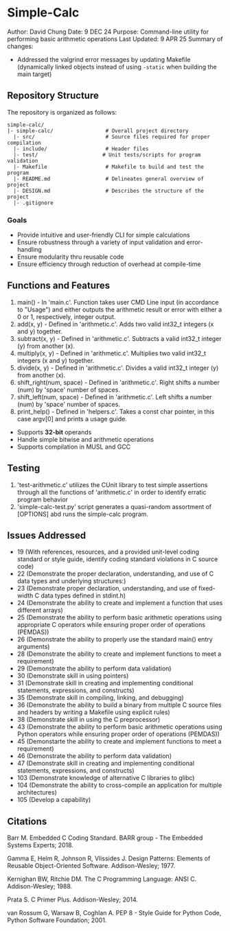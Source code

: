 # Simple-Calc

Author: David Chung
Date: 9 DEC 24
Purpose: Command-line utility for performing basic arithmetic operations
Last Updated: 9 APR 25
Summary of changes:
- Addressed the valgrind error messages by updating Makefile (dynamically linked objects instead of using `-static` when building the main target) 

## Repository Structure

The repository is organized as follows:

```
simple-calc/
|- simple-calc/                 # Overall project directory
  |- src/                       # Source files required for proper compilation
  |- include/                   # Header files
  |- test/                     # Unit tests/scripts for program validation
  |- Makefile                   # Makefile to build and test the program
  |- README.md                  # Delineates general overview of project
  |- DESIGN.md                  # Describes the structure of the project
  |- .gitignore
```

### Goals
- Provide intuitive and user-friendly CLI for simple calculations
- Ensure robustness through a variety of input validation and error-handling
- Ensure modularity thru reusable code
- Ensure efficiency through reduction of overhead at compile-time

## Functions and Features
1. main() - In 'main.c'. Function takes user CMD Line input (in accordance to "Usage") and either outputs the arithmetic result or error with either a 0 or 1, respectively, integer output.
2. add(x, y) - Defined in 'arithmetic.c'. Adds two valid int32_t integers (x and y) together.
3. subtract(x, y) - Defined in 'arithmetic.c'. Subtracts a valid int32_t integer (y) from another (x).  
4. multiply(x, y) - Defined in 'arithmetic.c'. Multiplies two valid int32_t integers (x and y) together.
5. divide(x, y) - Defined in 'arithmetic.c'. Divides a valid int32_t integer (y) from another (x).
6. shift_right(num, space) - Defined in 'arithmetic.c'. Right shifts a number (num) by 'space' number of spaces.
7. shift_left(num, space) -  Defined in 'arithmetic.c'. Left shifts a number (num) by 'space' number of spaces.
8. print_help() - Defined in 'helpers.c'. Takes a const char pointer, in this case argv[0] and prints a usage guide.

- Supports **32-bit** operands
- Handle simple bitwise and arithmetic operations
- Supports compilation in MUSL and GCC 

## Testing
1. 'test-arithmetic.c' utilizes the CUnit library to test simple assertions through all the functions of 'arithmetic.c' in order to identify erratic program behavior
2. 'simple-calc-test.py' script generates a quasi-random assortment of [OPTIONS] abd runs the simple-calc program.

## Issues Addressed
- 19 (With references, resources, and a provided unit-level coding standard or style guide, identify coding standard violations in C source code)
- 22 (Demonstrate the proper declaration, understanding, and use of C data types and underlying structures:)
- 23 (Demonstrate proper declaration, understanding, and use of fixed-width C data types defined in stdint.h)
- 24 (Demonstrate the ability to create and implement a function that uses different arrays)
- 25 (Demonstrate the ability to perform basic arithmetic operations using appropriate C operators while ensuring proper order of operations (PEMDAS))
- 26 (Demonstrate the ability to properly use the standard main() entry arguments)
- 28 (Demonstrate the ability to create and implement functions to meet a requirement)
- 29 (Demonstrate the ability to perform data validation)
- 30 (Demonstrate skill in using pointers)
- 31 (Demonstrate skill in creating and implementing conditional statements, expressions, and constructs)
- 35 (Demonstrate skill in compiling, linking, and debugging)
- 36 (Demonstrate the ability to build a binary from multiple C source files and headers by writing a Makefile using explicit rules)
- 38 (Demonstrate skill in using the C preprocessor)
- 43 (Demonstrate the ability to perform basic arithmetic operations using Python operators while ensuring proper order of operations (PEMDAS))
- 45 (Demonstarte the ability to create and implement functions to meet a requirement)
- 46 (Demonstrate the ability to perform data validation)
- 47 (Demonstrate skill in creating and implementing conditional statements, expressions, and constructs)
- 103 (Demonstrate knowledge of alternative C libraries to glibc)
- 104 (Demonstrate the ability to cross-compile an application for multiple architectures)
- 105 (Develop a capability)

## Citations
Barr M. Embedded C Coding Standard. BARR group - The Embedded Systems Experts; 2018.

Gamma E, Helm R, Johnson R, Vlissides J. Design Patterns: Elements of Reusable Object-Oriented Software. Addison-Wesley; 1977. 

Kernighan BW, Ritchie DM. The C Programming Language: ANSI C. Addison-Wesley; 1988.

Prata S. C Primer Plus. Addison-Wesley; 2014.

van Rossum G, Warsaw B, Coghlan A. PEP 8 - Style Guide for Python Code, Python Software Foundation; 2001.